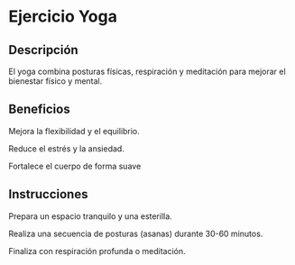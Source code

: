 # Ejercicio Yoga

## Descripción

El yoga combina posturas físicas, respiración y meditación para mejorar el bienestar físico y mental.

## Beneficios

Mejora la flexibilidad y el equilibrio.

Reduce el estrés y la ansiedad.

Fortalece el cuerpo de forma suave

## Instrucciones

Prepara un espacio tranquilo y una esterilla.

Realiza una secuencia de posturas (asanas) durante 30-60 minutos.

Finaliza con respiración profunda o meditación.